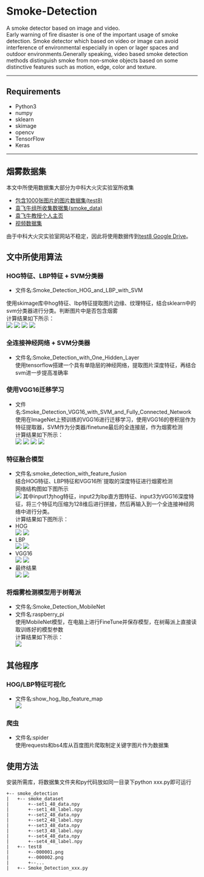 # Smoke-Detection 
A smoke detector based on image and video.  
Early warning of fire disaster is one of the important usage of smoke detection.
Smoke detector which based on video or image can avoid interference of environmental especially in open or lager spaces and outdoor environments.Generally speaking, video based smoke detection methods distinguish smoke from non-smoke objects based on some distinctive features such as motion, edge, color and texture.
***
## Requirements
- Python3
- numpy
- sklearn
- skimage
- opencv
- TensorFlow
- Keras
***
## 烟雾数据集
本文中所使用数据集大部分为中科大火灾实验室所收集
- [包含1000张图片的图片数据集(test8)](http://smoke.ustc.edu.cn/datasets.htm)
- [袁飞牛组所收集数据集(smoke_data)](http://staff.ustc.edu.cn/~yfn/DNCNN_code.zip)
- [袁飞牛教授个人主页](http://staff.ustc.edu.cn/~yfn/index.html)
- [视频数据集](http://smoke.ustc.edu.cn/datasets.htm)  

由于中科大火灾实验室网站不稳定，因此将使用数据传到[test8 Google Drive](https://drive.google.com/file/d/1unBpfYyD1JGXAMz0A1Z5lQZNE9O6zj6R/view?usp=sharing)。
## 文中所使用算法
### HOG特征、LBP特征 + SVM分类器
- 文件名:Smoke_Detection_HOG_and_LBP_with_SVM  

使用skimage库中hog特征、lbp特征提取图片边缘、纹理特征，结合sklearn中的svm分类器进行分类。判断图片中是否包含烟雾  
计算结果如下所示：  
![](result/hog_svm_train.png)
![](result/hog_svm_test.png)
![](result/lbp_svm_train.png)
![](result/lbp_svm_test.png)

### 全连接神经网络 + SVM分类器
- 文件名:Smoke_Detection_with_One_Hidden_Layer  
使用tensorflow搭建一个具有单隐层的神经网络，提取图片深度特征，再结合svm进一步提高准确率  

### 使用VGG16迁移学习
- 文件名:Smoke_Detection_VGG16_with_SVM_and_Fully_Connected_Network  
使用在ImageNet上预训练的VGG16进行迁移学习，使用VGG16的卷积层作为特征提取器，SVM作为分类器/finetune最后的全连接层，作为烟雾检测  
计算结果如下所示：  
![](result/vgg16_svm_train.png)
![](result/vgg16_svm_test.png)
![](result/vgg16_fc_train.png)
![](result/vgg16_fc_test.png)

### 特征融合模型
- 文件名:smoke_detection_with_feature_fusion  
结合HOG特征、LBP特征和VGG16所`提取的深度特征进行烟雾检测  
网络结构图如下图所示  
![](model.png)
其中input1为hog特征，input2为lbp直方图特征、input3为VGG16深度特征，将三个特征均压缩为128维后进行拼接，然后再输入到一个全连接神经网络中进行分类。  
计算结果如下图所示：  
- HOG  
![](result/hog_fc_train.png)
![](result/hog_fc_test.png)
- LBP  
![](result/lbp_fc_train.png)
![](result/lbp_fc_test.png)
- VGG16  
![](result/vgg16_fc_train_2000.png)
![](result/vgg16_fc_test_2000.png)
- 最终结果  
![](result/feature_fusion_train.png)
![](result/feature_fusion_test.png)
### 将烟雾检测模型用于树莓派  
- 文件名:Smoke_Detection_MobileNet  
- 文件名:raspberry_pi  
使用MobileNet模型，在电脑上进行FineTune并保存模型，在树莓派上直接读取训练好的模型参数  
计算结果如下所示：  
![](result/mobilenet_fc_test.png)

## 其他程序
### HOG/LBP特征可视化  
- 文件名:show_hog_lbp_feature_map    
![](result/hog_lbp.png)
### 爬虫
- 文件名:spider  
使用requests和bs4库从百度图片爬取制定关键字图片作为数据集

## 使用方法  
安装所需库，将数据集文件夹和py代码放如同一目录下python xxx.py即可运行
```
+-- smoke_detection
|   +-- smoke_dataset
|       +--set1_48_data.npy
|       +--set1_48_label.npy
|       +--set2_48_data.npy
|       +--set2_48_label.npy
|       +--set3_48_data.npy
|       +--set3_48_label.npy
|       +--set4_48_data.npy
|       +--set4_48_label.npy
|   +-- test8
|       +--000001.png
|       +--000002.png
|       +--...
|   +-- Smoke_Detection_xxx.py
```
